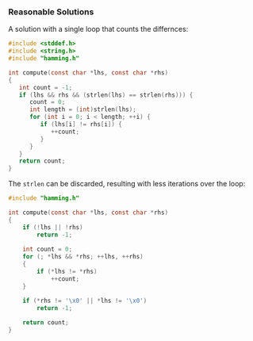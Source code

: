 ### Reasonable Solutions

A solution with a single loop that counts the differnces:

```c
#include <stddef.h>
#include <string.h>
#include "hamming.h"

int compute(const char *lhs, const char *rhs)
{
   int count = -1;
   if (lhs && rhs && (strlen(lhs) == strlen(rhs))) {
      count = 0;
      int length = (int)strlen(lhs);
      for (int i = 0; i < length; ++i) {
         if (lhs[i] != rhs[i]) {
            ++count;
         }
      }
   }
   return count;
}
```

The `strlen` can be discarded, resulting with less iterations over the loop:

```c
#include "hamming.h"

int compute(const char *lhs, const char *rhs)
{
    if (!lhs || !rhs)
        return -1;
    
    int count = 0;
    for (; *lhs && *rhs; ++lhs, ++rhs)
    {
        if (*lhs != *rhs)
            ++count;
    }

    if (*rhs != '\x0' || *lhs != '\x0')
        return -1;
    
    return count;
}
```

